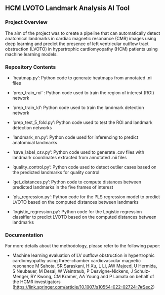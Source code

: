 ## HCM LVOTO Landmark Analysis AI Tool

### Project Overview
The aim of the project was to create a pipeline that can automatically detect anatomical landmarks in cardiac magnetic resonance (CMR) images using deep learning and predict the presence of left ventricular outflow tract obstruction (LVOTO) in hypertrophic cardiomyopathy (HCM) patients using machine learning models. 

### Repository Contents

- ‘heatmap.py’: Python code to generate heatmaps from annotated .nii files 

- ‘prep_train_roi’ : Python code used to train the region of interest (ROI) network

- ‘prep_train_ld’: Python code used to train the landmark detection network

- ‘prep_test_5_fold.py’: Python code used to test the ROI and landmark detection networks

- ‘landmark_nn.py’: Python code used for inferencing to predict anatomical landmarks 

- ‘save_label_csv.py’: Python code used to generate .csv files with landmark coordinates extracted from annotated .nii files

- ‘quality_control.py’: Python code used to detect outlier cases based on the predicted landmarks for quality control

- ‘get_distances.py’: Python code to compute distances between predicted landmarks in the five frames of interest

- ‘pls_regression.py’: Python code for the PLS regression model to predict LVOTO based on the computed distances between landmarks

- ‘logistic_regression.py’: Python code for the Logistic regression classifier to predict LVOTO based on the computed distances between landmarks

### Documentation
For more details about the methodology, please refer to the following paper:
- Machine learning evaluation of LV outflow obstruction in hypertrophic cardiomyopathy using three-chamber cardiovascular magnetic resonance M Sahota, SR Saraskani, H Xu, L Li, AW Majeed, U Hermida, S Neubauer, M Desai, W Weintraub, P Desvigne-Nickens, J Schulz-Menger, RY Kwong, CM Kramer, AA Young and P Lamata on behalf of the HCMR investigators (https://link.springer.com/article/10.1007/s10554-022-02724-7#Sec2)
